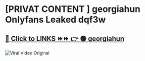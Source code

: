 
 # [PRIVAT CONTENT ] georgiahun Onlyfans Leaked dqf3w

## <h2><a href="https://clipsfans.com/georgiahun&ref=git">🔗 Click to LINKS ⏩⏩ 👉 🟢 georgiahun </a></h2>

<a href="https://clipsfans.com/georgiahun&ref=git" rel="nofollow" data-target="animated-image.originalLink"><img src="https://i.ibb.co.com/xMMVF88/686577567.gif" alt="Viral Video Original" style="max-width: 100%; display: inline-block;" data-target="animated-image.originalImage"></a>

